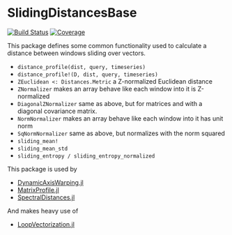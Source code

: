 # SlidingDistancesBase

[![Build Status](https://github.com/baggepinnen/SlidingDistancesBase.jl/workflows/CI/badge.svg)](https://github.com/baggepinnen/SlidingDistancesBase.jl/actions)
[![Coverage](https://codecov.io/gh/baggepinnen/SlidingDistancesBase.jl/branch/master/graph/badge.svg)](https://codecov.io/gh/baggepinnen/SlidingDistancesBase.jl)

This package defines some common functionality used to calculate a distance between windows sliding over vectors.

- `distance_profile(dist, query, timeseries)`
- `distance_profile!(D, dist, query, timeseries)`
- `ZEuclidean <: Distances.Metric` a Z-normalized Euclidean distance
- `ZNormalizer` makes an array behave like each window into it is Z-normalized
- `DiagonalZNormalizer` same as above, but for matrices and with a diagonal covariance matrix.
- `NormNormalizer` makes an array behave like each window into it has unit norm
- `SqNormNormalizer` same as above, but normalizes with the norm squared
- `sliding_mean!`
- `sliding_mean_std`
- `sliding_entropy / sliding_entropy_normalized`


This package is used by
- [DynamicAxisWarping.jl](https://github.com/baggepinnen/DynamicAxisWarping.jl)
- [MatrixProfile.jl](https://github.com/baggepinnen/MatrixProfile.jl)
- [SpectralDistances.jl](https://github.com/baggepinnen/SpectralDistances.jl)

And makes heavy use of
- [LoopVectorization.jl](https://github.com/chriselrod/LoopVectorization.jl)
